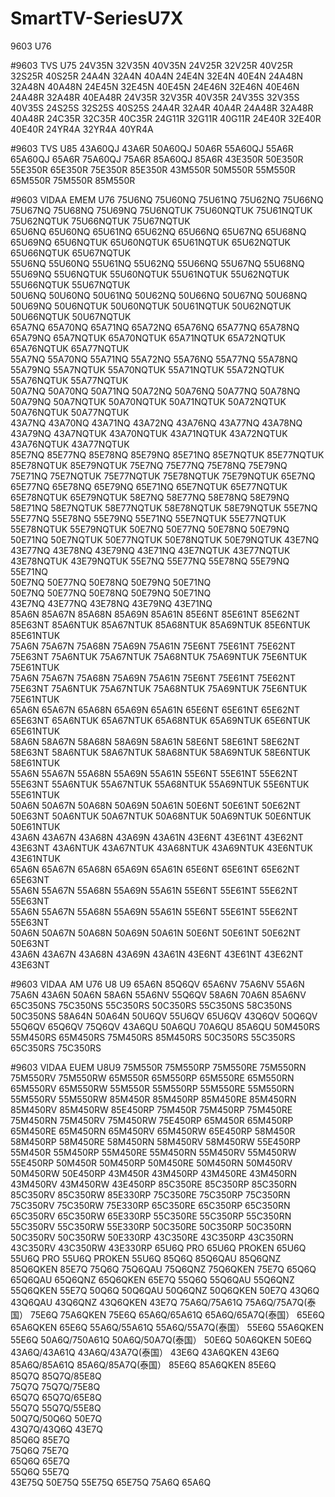 # SmartTV-SeriesU7X
9603 U76

#9603 TVS U75
24V35N 32V35N 40V35N 24V25R 32V25R 40V25R 32S25R 40S25R
24A4N 32A4N 40A4N 24E4N 32E4N 40E4N 24A48N 32A48N 40A48N 24E45N 32E45N 40E45N 24E46N 32E46N 40E46N 24A48R 32A48R 40EA48R 
24V35R 32V35R 40V35R 24V35S 32V35S 40V35S 24S25S 32S25S 40S25S 24A4R 32A4R 40A4R 24A48R 32A48R 40A48R 24C35R 32C35R 40C35R 24G11R 32G11R 40G11R 24E40R 32E40R 40E40R 24YR4A 32YR4A 40YR4A

#9603 TVS U85
43A60QJ 43A6R 50A60QJ 50A6R 55A60QJ 55A6R 65A60QJ 65A6R 75A60QJ 75A6R 85A60QJ 85A6R 43E350R 50E350R 55E350R 65E350R 75E350R 85E350R 
43M550R 50M550R 55M550R 65M550R 75M550R 85M550R

#9603 VIDAA EMEM U76
75U6NQ	75U60NQ	75U61NQ	75U62NQ	75U66NQ	75U67NQ	75U68NQ	75U69NQ		75U6NQTUK	75U60NQTUK	75U61NQTUK	75U62NQTUK	75U66NQTUK	75U67NQTUK		
65U6NQ	65U60NQ	65U61NQ	65U62NQ	65U66NQ	65U67NQ	65U68NQ	65U69NQ		65U6NQTUK	65U60NQTUK	65U61NQTUK	65U62NQTUK	65U66NQTUK	65U67NQTUK		
55U6NQ	55U60NQ	55U61NQ	55U62NQ	55U66NQ	55U67NQ	55U68NQ	55U69NQ		55U6NQTUK	55U60NQTUK	55U61NQTUK	55U62NQTUK	55U66NQTUK	55U67NQTUK		
50U6NQ	50U60NQ	50U61NQ	50U62NQ	50U66NQ	50U67NQ	50U68NQ	50U69NQ		50U6NQTUK	50U60NQTUK	50U61NQTUK	50U62NQTUK	50U66NQTUK	50U67NQTUK		
65A7NQ	65A70NQ	65A71NQ	65A72NQ	65A76NQ	65A77NQ	65A78NQ	65A79NQ		65A7NQTUK	65A70NQTUK	65A71NQTUK	65A72NQTUK	65A76NQTUK	65A77NQTUK		
55A7NQ	55A70NQ	55A71NQ	55A72NQ	55A76NQ	55A77NQ	55A78NQ	55A79NQ		55A7NQTUK	55A70NQTUK	55A71NQTUK	55A72NQTUK	55A76NQTUK	55A77NQTUK		
50A7NQ	50A70NQ	50A71NQ	50A72NQ	50A76NQ	50A77NQ	50A78NQ	50A79NQ		50A7NQTUK	50A70NQTUK	50A71NQTUK	50A72NQTUK	50A76NQTUK	50A77NQTUK		
43A7NQ	43A70NQ	43A71NQ	43A72NQ	43A76NQ	43A77NQ	43A78NQ	43A79NQ		43A7NQTUK	43A70NQTUK	43A71NQTUK	43A72NQTUK	43A76NQTUK	43A77NQTUK		
85E7NQ	85E77NQ	85E78NQ	85E79NQ	85E71NQ	85E7NQTUK	85E77NQTUK 	85E78NQTUK	85E79NQTUK
75E7NQ	75E77NQ	75E78NQ	75E79NQ	75E71NQ	75E7NQTUK	75E77NQTUK 	75E78NQTUK	75E79NQTUK
65E7NQ	65E77NQ	65E78NQ	65E79NQ	65E71NQ	65E7NQTUK	65E77NQTUK	65E78NQTUK	65E79NQTUK
58E7NQ	58E77NQ	58E78NQ	58E79NQ	58E71NQ	58E7NQTUK	58E77NQTUK	58E78NQTUK	58E79NQTUK
55E7NQ	55E77NQ	55E78NQ	55E79NQ	55E71NQ	55E7NQTUK	55E77NQTUK	55E78NQTUK	55E79NQTUK
50E7NQ	50E77NQ	50E78NQ	50E79NQ	50E71NQ	50E7NQTUK	50E77NQTUK	50E78NQTUK	50E79NQTUK
43E7NQ	43E77NQ	43E78NQ	43E79NQ	43E71NQ	43E7NQTUK	43E77NQTUK	43E78NQTUK	43E79NQTUK
55E7NQ	55E77NQ	55E78NQ	55E79NQ	55E71NQ								
50E7NQ	50E77NQ	50E78NQ	50E79NQ	50E71NQ								
50E7NQ	50E77NQ	50E78NQ	50E79NQ	50E71NQ								
43E7NQ	43E77NQ	43E78NQ	43E79NQ	43E71NQ								
85A6N	85A67N	85A68N	85A69N	85A61N	85E6NT	85E61NT	85E62NT	85E63NT		85A6NTUK	85A67NTUK	85A68NTUK	85A69NTUK	85E6NTUK	85E61NTUK		
75A6N	75A67N	75A68N	75A69N	75A61N	75E6NT	75E61NT	75E62NT	75E63NT		75A6NTUK	75A67NTUK	75A68NTUK	75A69NTUK	75E6NTUK	75E61NTUK		
75A6N	75A67N	75A68N	75A69N	75A61N	75E6NT	75E61NT	75E62NT	75E63NT		75A6NTUK	75A67NTUK	75A68NTUK	75A69NTUK	75E6NTUK	75E61NTUK		
65A6N	65A67N	65A68N	65A69N	65A61N	65E6NT	65E61NT	65E62NT	65E63NT		65A6NTUK	65A67NTUK	65A68NTUK	65A69NTUK	65E6NTUK	65E61NTUK		
58A6N	58A67N	58A68N	58A69N	58A61N	58E6NT	58E61NT	58E62NT	58E63NT		58A6NTUK	58A67NTUK	58A68NTUK	58A69NTUK	58E6NTUK	58E61NTUK		
55A6N	55A67N	55A68N	55A69N	55A61N	55E6NT	55E61NT	55E62NT	55E63NT		55A6NTUK	55A67NTUK	55A68NTUK	55A69NTUK	55E6NTUK	55E61NTUK		
50A6N	50A67N	50A68N	50A69N	50A61N	50E6NT	50E61NT	50E62NT	50E63NT		50A6NTUK	50A67NTUK	50A68NTUK	50A69NTUK	50E6NTUK	50E61NTUK		
43A6N	43A67N	43A68N	43A69N	43A61N	43E6NT	43E61NT	43E62NT	43E63NT		43A6NTUK	43A67NTUK	43A68NTUK	43A69NTUK	43E6NTUK	43E61NTUK		
65A6N	65A67N	65A68N	65A69N	65A61N	65E6NT	65E61NT	65E62NT	65E63NT									
55A6N	55A67N	55A68N	55A69N	55A61N	55E6NT	55E61NT	55E62NT	55E63NT									
55A6N	55A67N	55A68N	55A69N	55A61N	55E6NT	55E61NT	55E62NT	55E63NT									
50A6N	50A67N	50A68N	50A69N	50A61N	50E6NT	50E61NT	50E62NT	50E63NT									
43A6N	43A67N	43A68N	43A69N	43A61N	43E6NT	43E61NT	43E62NT	43E63NT									

#9603 VIDAA AM U76 U8 U9
65A6N 85Q6QV 65A6NV 75A6NV 55A6N 75A6N 43A6N 50A6N 58A6N 55A6NV 55Q6QV 58A6N 70A6N 85A6NV
65C350NS 75C350NS 55C350RS 50C350RS 55C350NS 58C350NS 50C350NS 58A64N 50A64N 50U6QV 55U6QV 65U6QV 
43Q6QV 50Q6QV 55Q6QV 65Q6QV 75Q6QV 
43A6QU 50A6QU 70A6QU 85A6QU
50M450RS 55M450RS 65M450RS 75M450RS 85M450RS
50C350RS 55C350RS 65C350RS 75C350RS

#9603 VIDAA EUEM U8U9
75M550R 75M550RP 75M550RE 75M550RN 75M550RV 75M550RW 65M550R 65M550RP 65M550RE 65M550RN 65M550RV 65M550RW 55M550R 55M550RP 55M550RE 55M550RN 55M550RV 55M550RW 85M450R 85M450RP 85M450RE 85M450RN 85M450RV 85M450RW 85E450RP 75M450R 75M450RP 75M450RE 75M450RN 75M450RV 75M450RW 75E450RP 65M450R 65M450RP 65M450RE 65M450RN 65M450RV 65M450RW 65E450RP 58M450R 58M450RP 58M450RE 58M450RN 58M450RV 58M450RW 55E450RP 55M450R 55M450RP 55M450RE 55M450RN 55M450RV 55M450RW 55E450RP 50M450R 50M450RP 50M450RE 50M450RN 50M450RV 50M450RW 50E450RP 43M450R 43M450RP 43M450RE 43M450RN 43M450RV 43M450RW 43E450RP 85C350RE 85C350RP 85C350RN 85C350RV 85C350RW 85E330RP 75C350RE 75C350RP 75C350RN 75C350RV 75C350RW 75E330RP 65C350RE 65C350RP 65C350RN 65C350RV 65C350RW 65E330RP 55C350RE 55C350RP 55C350RN 55C350RV 55C350RW 55E330RP 50C350RE 50C350RP 50C350RN 50C350RV 50C350RW 50E330RP 43C350RE 43C350RP 43C350RN 43C350RV 43C350RW 43E330RP 
65U6Q PRO 65U6Q PROKEN	65U6Q 55U6Q PRO 55U6Q PROKEN	55U6Q
85Q6Q	85Q6QAU	85Q6QNZ 85Q6QKEN	85E7Q
75Q6Q	75Q6QAU	75Q6QNZ 75Q6QKEN	75E7Q
65Q6Q	65Q6QAU	65Q6QNZ 65Q6QKEN	65E7Q
55Q6Q	55Q6QAU	55Q6QNZ 55Q6QKEN	55E7Q
50Q6Q	50Q6QAU	50Q6QNZ 50Q6QKEN	50E7Q
43Q6Q	43Q6QAU	43Q6QNZ 43Q6QKEN	43E7Q
75A6Q/75A61Q 75A6Q/75A7Q(泰国）	75E6Q	75A6QKEN	75E6Q
65A6Q/65A61Q 65A6Q/65A7Q(泰国）	65E6Q	65A6QKEN	65E6Q
55A6Q/55A61Q 55A6Q/55A7Q(泰国）	55E6Q	55A6QKEN	55E6Q
50A6Q/750A61Q 50A6Q/50A7Q(泰国）	50E6Q	50A6QKEN	50E6Q
43A6Q/43A61Q 43A6Q/43A7Q(泰国）	43E6Q	43A6QKEN	43E6Q
85A6Q/85A61Q 85A6Q/85A7Q(泰国）	85E6Q	85A6QKEN	85E6Q	
85Q7Q	85Q7Q/85E8Q		
75Q7Q	75Q7Q/75E8Q		
65Q7Q	65Q7Q/65E8Q		
55Q7Q	55Q7Q/55E8Q		
50Q7Q/50Q6Q	50E7Q		
43Q7Q/43Q6Q	43E7Q		
85Q6Q	85E7Q		
75Q6Q	75E7Q		
65Q6Q	65E7Q		
55Q6Q	55E7Q		
43E75Q	50E75Q	55E75Q	65E75Q
 75A6Q 65A6Q